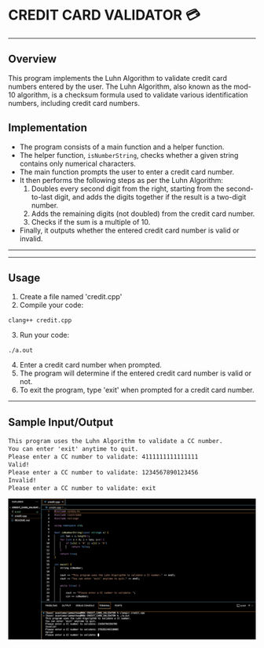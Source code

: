# CREDIT CARD VALIDATOR 💳

---

## Overview
This program implements the Luhn Algorithm to validate credit card numbers entered by the user. The Luhn Algorithm, also known as the mod-10 algorithm, is a checksum formula used to validate various identification numbers, including credit card numbers.

## Implementation
- The program consists of a main function and a helper function.
- The helper function, `isNumberString`, checks whether a given string contains only numerical characters.
- The main function prompts the user to enter a credit card number.
- It then performs the following steps as per the Luhn Algorithm:
  1. Doubles every second digit from the right, starting from the second-to-last digit, and adds the digits together if the result is a two-digit number.
  2. Adds the remaining digits (not doubled) from the credit card number.
  3. Checks if the sum is a multiple of 10.
- Finally, it outputs whether the entered credit card number is valid or invalid.

---

---

## Usage
1. Create a file named 'credit.cpp'
2. Compile your code:
```
clang++ credit.cpp
```
3. Run your code:
```
./a.out
```
4. Enter a credit card number when prompted.
5. The program will determine if the entered credit card number is valid or not.
6. To exit the program, type 'exit' when prompted for a credit card number.

---

## Sample Input/Output
```
This program uses the Luhn Algorithm to validate a CC number.
You can enter 'exit' anytime to quit.
Please enter a CC number to validate: 4111111111111111
Valid!
Please enter a CC number to validate: 1234567890123456
Invalid!
Please enter a CC number to validate: exit
```
![Reference Image](assets/1.png)

